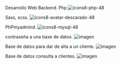 Desarrollo Web Backend.
Php ![icons8-php-48](https://github.com/iviboot/013_BasedeDatos/assets/126647369/3f7ab820-fee0-450f-aa43-cbdcb4fb2772)

Sass, scss. ![icons8-avatar-descarado-48](https://github.com/iviboot/013_BasedeDatos/assets/126647369/e76e4722-ddcd-4b06-af9a-c5794b565830)

PhPmyadmind. ![icons8-mysql-48](https://github.com/iviboot/013_BasedeDatos/assets/126647369/3de2a438-2689-4bcb-9f7f-53550365c6a3)


contraseña a una base de datos.
![imagen](https://github.com/iviboot/013_BasedeDatos/assets/126647369/03e46397-3f49-4237-a6a1-01906b83c556)


Base de datos para dar de alta a un cliente.
 ![imagen](https://github.com/iviboot/013_BasedeDatos/assets/126647369/d5b989a2-9d49-4f9a-bacf-cc89f1bc928c)

 Base de datos consulta a clientes.
 ![imagen](https://github.com/iviboot/013_BasedeDatos/assets/126647369/211c58aa-be83-45be-89ff-2eb610a3d6e2)





